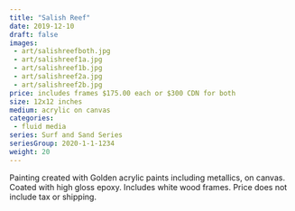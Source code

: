 ```yaml
---
title: "Salish Reef"
date: 2019-12-10
draft: false
images:
 - art/salishreefboth.jpg
 - art/salishreef1a.jpg
 - art/salishreef1b.jpg
 - art/salishreef2a.jpg
 - art/salishreef2b.jpg
price: includes frames $175.00 each or $300 CDN for both
size: 12x12 inches
medium: acrylic on canvas
categories:
 - fluid media
series: Surf and Sand Series
seriesGroup: 2020-1-1-1234
weight: 20
---
```


Painting created with Golden acrylic paints including metallics, on canvas. Coated with high gloss epoxy. Includes white wood frames. Price does not include tax or shipping.
